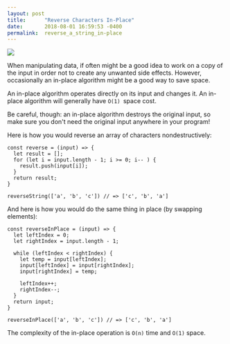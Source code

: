 ```yaml
---
layout: post
title:      "Reverse Characters In-Place"
date:       2018-08-01 16:59:53 -0400
permalink:  reverse_a_string_in-place
---
```


![](https://i.imgur.com/jKJuGzs.jpg)

When manipulating data, if often might be a good idea to work on a copy of the input in order not to create any unwanted side effects. However, occasionally an in-place algorithm might be a good way to save space. 

An in-place algorithm operates directly on its input and changes it. An in-place algorithm will generally have `O(1) `space cost.

Be careful, though: an in-place algorithm destroys the original input, so make sure you don't need the original input anywhere in your program!

Here is how you would reverse an array of characters nondestructively:

```
const reverse = (input) => {
  let result = [];
  for (let i = input.length - 1; i >= 0; i-- ) {
    result.push(input[i]);
  }
  return result;
}

reverseString(['a', 'b', 'c']) // => ['c', 'b', 'a']
```

And here is how you would do the same thing in place (by swapping elements):

```
const reverseInPlace = (input) => {
  let leftIndex = 0;
  let rightIndex = input.length - 1;

  while (leftIndex < rightIndex) {
    let temp = input[leftIndex];
    input[leftIndex] = input[rightIndex];
    input[rightIndex] = temp;

    leftIndex++;
    rightIndex--;
  }
  return input;
}

reverseInPlace(['a', 'b', 'c']) // => ['c', 'b', 'a']
```

The complexity of the in-place operation is `O(n)` time and `O(1)` space.
